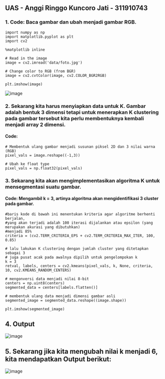 ## UAS - Anggi Ringgo Kuncoro Jati - 311910743

### 1.	Code: Baca gambar dan ubah menjadi gambar RGB.
```
import numpy as np
import matplotlib.pyplot as plt
import cv2

%matplotlib inline

# Read in the image
image = cv2.imread('data/foto.jpg')

# Change color to RGB (from BGR)
image = cv2.cvtColor(image, cv2.COLOR_BGR2RGB)

plt.imshow(image)

```
![image](https://github.com/anggiringgo/Lab2Web/assets/81921974/187a715a-34e5-4e4b-a9d5-c66d23a22d45)


### 2. Sekarang kita harus menyiapkan data untuk K. Gambar adalah bentuk 3 dimensi tetapi untuk menerapkan K clustering pada gambar tersebut kita perlu membentuknya kembali menjadi array 2 dimensi.
#### Code:
```
# Membentuk ulang gambar menjadi susunan piksel 2D dan 3 nilai warna (RGB)
pixel_vals = image.reshape((-1,3))

# Ubah ke float type
pixel_vals = np.float32(pixel_vals)
```

### 3. Sekarang kita akan mengimplementasikan algoritma K untuk mensegmentasi suatu gambar.
#### Code: Mengambil k = 3, artinya algoritma akan mengidentifikasi 3 cluster pada gambar.
```
#baris kode di bawah ini menentukan kriteria agar algoritme berhenti berjalan, 
#yang akan terjadi adalah 100 iterasi dijalankan atau epsilon (yang merupakan akurasi yang dibutuhkan)
#menjadi 85%
criteria = (cv2.TERM_CRITERIA_EPS + cv2.TERM_CRITERIA_MAX_ITER, 100, 0.85)

# lalu lakukan K clustering dengan jumlah cluster yang ditetapkan sebagai 3
# juga pusat acak pada awalnya dipilih untuk pengelompokan k
k = 3
retval, labels, centers = cv2.kmeans(pixel_vals, k, None, criteria, 10, cv2.KMEANS_RANDOM_CENTERS)

# mengonversi data menjadi nilai 8-bit
centers = np.uint8(centers)
segmented_data = centers[labels.flatten()]

# membentuk ulang data menjadi dimensi gambar asli
segmented_image = segmented_data.reshape((image.shape))

plt.imshow(segmented_image)
```
## 4. Output
![image](https://github.com/anggiringgo/Lab2Web/assets/81921974/7e3ce7c8-60b9-432b-930c-1f51cb6b94ec)

## 5. Sekarang jika kita mengubah nilai k menjadi 6, kita mendapatkan Output berikut:
![image](https://github.com/anggiringgo/Lab2Web/assets/81921974/384cc8a0-606e-458e-a138-156af23e8087)

